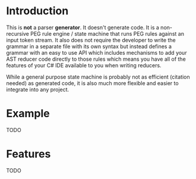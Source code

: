 # Introduction
This is **not** a parser **generator**. It doesn't generate code. It is a non-recursive PEG rule engine / state machine that runs PEG rules against an input token stream. It also does not require the developer to write the grammar in a separate file with its own syntax but instead defines a grammar with an easy to use API which includes mechanisms to add your AST reducer code directly to those rules which means you have all of the features of your C# IDE available to you when writing reducers.

While a general purpose state machine is probably not as efficient (citation needed) as generated code, it is also much more flexible and easier to integrate into any project.


# Example
TODO


# Features
TODO
